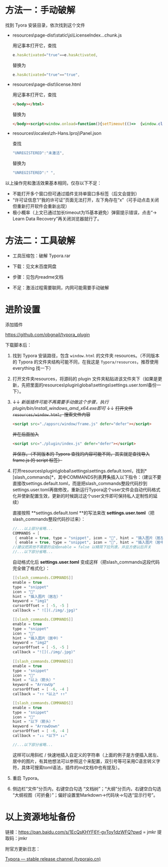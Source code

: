 # 方法一：手动破解

找到 Tyora 安装目录，依次找到这个文件

- resources\page-dist\static\js\LicenseIndex...chunk.js

  用记事本打开它，查找

  ```javascript
  e.hasActivated="true"==e.hasActivated,
  ```
  替换为
  ```javascript
  e.hasActivated="true"=="true",
  ```

- resources\page-dist\license.html

  用记事本打开它，查找
  ```html
  </body></html>
  ```

  替换为

  ```html
  </body><script>window.onload=function(){setTimeout(()=>  {window.close();},15);}</script></html>
  ```

- resources\locales\zh-Hans.lproj\Panel.json
  
  查找
  
  ```javascript
  "UNREGISTERED":"未激活",
  ```
  
  替换为
  
  ```javascript
  "UNREGISTERED":" ",
  ```

以上操作完和激活效果基本相同，仅存以下不足：
- 不能打开多个窗口但可通过插件支持单窗口多标签（后文会提到）
- “许可证信息”/“我的许可证”页面无法打开，左下角存在“x”（可手动点击关闭但重新打开软件会重新出现）
- 极小概率（上文已通过加长timeout为15基本避免）弹窗提示错误，点击“-> Learn Data Recovery”再关闭浏览器就行了。

# 方法二：工具破解

- 工具压缩包：破解 Typora.rar

- 下载：见文末百度网盘

- 步骤：见包内readme文档

- 不足：激活过程需要联网，内网可能需要手动破解


# 进阶设置

添加插件

https://github.com/obgnail/typora_plugin

下载脚本后：

1. 找到 Typora 安装路径，包含 `window.html` 的文件夹 resources。（不同版本的 Typora 的文件夹结构可能不同，在我这是 `Typora/resources`，推荐使用 everything 找一下）

2. 打开文件夹resources，将源码的 plugin 文件夹粘贴进该文件夹下（如果是更新，先把里面的resources\plugin\global\settings\settings.user.toml备份一下）。

3. ↓↓ *新版插件可能不再需要手动做这个步骤，执行plugin/bin/install_windows_amd_x64.exe即可* ↓↓
   ~~打开文件 `resources/window.html`。搜索文件内容~~

   ```html
   <script src="./appsrc/window/frame.js" defer="defer"></script>
   ```

   ~~并在后面加入~~

   ```html
   <script src="./plugin/index.js" defer="defer"></script>
   ```

   ~~并保存。（不同版本的 Typora 查找的内容可能不同，其实就是查找导入 frame.js 的 script 标签）~~

4. 打开resources\plugin\global\settings\settings.default.toml，找到*[slash_commands]*，其中COMMANDS列表**开头**插入以下指令：（建议不要直接改settings.default.toml，而是把slash_commands整段代码抄到settings.user.toml再做修改，重新运行Typora这个user文件会自动代码格式化并使新配置生效，更新的时候跳过这个user文件即可保持私人定制性的延续）

   

   直接按照 **settings.default.toml **的写法来改 **settings.user.toml**（把slash_commands整段代码抄过来）：

   ```c
   //...以上部分省略...
   COMMANDS = [
   	{ enable = true, type = "snippet", icon = "👕", hint = "插入图片（居左）", keyword = "img1", cursorOffset = [-5, -5],  callback = " ![](./img/.jpg)" },
   	{ enable = true, type = "snippet", icon = "👕", hint = "插入图片（居中）", keyword = "img2" cursorOffset = [-5, -5], callback = "![](./img/.jpg)" },
   //建议把其他不需要的设成enable = false 以精简下拉列表，并且方便以后开关
   //...以下部分省略...
   ```

   自动格式化后 **settings.user.toml** 变成这样（把slash_commands这段代码完全做了格式化）：

   ```c
   [[slash_commands.COMMANDS]]
   enable = true
   type = "snippet"
   icon = "👕"
   hint = "插入图片（居左）"
   keyword = "img1"
   cursorOffset = [ -5, -5 ]
   callback = " ![](./img/.jpg)"
   
   [[slash_commands.COMMANDS]]
   enable = true
   type = "snippet"
   icon = "👕"
   hint = "插入图片（居中）"
   keyword = "img2"
   cursorOffset = [ -5, -5 ]
   callback = "![](./img/.jpg)"
       
   [[slash_commands.COMMANDS]]
   enable = true
   type = "snippet"
   icon = "👕"
   hint = "以上（箭头）"
   keyword = "ArrowUp"
   cursorOffset = [ -6, -4 ]
   callback = "↑↑ *以上* ↑↑"
   
   [[slash_commands.COMMANDS]]
   enable = true
   type = "snippet"
   icon = "👕"
   hint = "以下（箭头）"
   keyword = "ArrowDown"
   cursorOffset = [ -6, -4 ]
   callback = "↓↓ *以下* ↓↓"
   
   //...以下部分省略...
   ```

   

   这样可以用斜杠 / 快速地插入自定义的字符串（上面的例子是方便插入居左、居中的图片，有其他想法可以参照这个来配置，双引号等可采用C语言转义字符，具体可搜索toml语法，插件的md文档中也有提及）。

5. 重启 Typora。

6. 侧边栏“文件”分页内，右键空白勾选 “文档树”；“大纲”分页内，右键空白勾选 “大纲视图（可折叠）”；偏好设置里Markdown->代码块->勾选“显示行号”。

# 以上资源地址备份

链接：https://pan.baidu.com/s/1EcQsKHYF6Y-gvToy1dzWFQ?pwd = jmkr 
提取码：jmkr 

附官方更新日志：

[Typora — stable release channel (typoraio.cn)](https://typoraio.cn/releases/stable.html)